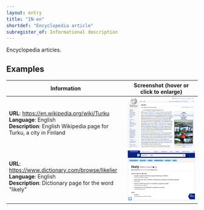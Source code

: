 ```yaml
---
layout: entry
title: "IN-en"
shortdef: "Encyclopedia article"
subregister_of: Informational description
---
```


Encyclopedia articles.

<!-- details -->

## Examples

<!-- START GENERATED SCREENSHOT GALLERY -->
<!--     NOTE: this screenshot gallery is automatically generated.       -->
<!--     Please avoid modifying it manually: any changes will be         -->
<!--     overwritten the next time the generation script is run.         -->
<table class="website-examples">
  <thead>
    <tr>
      <th class="website-examples-col-1">Information</th>
      <th class="website-examples-col-2">Screenshot (hover or click to enlarge)</th>
    </tr>
  </thead>
  <tbody>
    <tr>
      <td>
        <div class="img-url"><b>URL</b>: <a href="https://en.wikipedia.org/wiki/Turku">https://en.wikipedia.org/wiki/Turku</a></div>
        <div class="img-info"><b>Language</b>: English</div>
        <div class="img-info"><b>Description</b>: English Wikipedia page for Turku, a city in Finland</div>
      </td>
      <td><a href="../static/screenshots/IN-en/en.wikipedia.org_wiki_Turku--2048x1536.png"><img class="thumbnail" src="../static/screenshots/IN-en/en.wikipedia.org_wiki_Turku--2048x1536.png" alt="screenshot of en.wikipedia.org_wiki_Turku--2048x1536"></a></td>
    </tr>
    <tr>
      <td>
        <div class="img-url"><b>URL</b>: <a href="https://www.dictionary.com/browse/likelier">https://www.dictionary.com/browse/likelier</a></div>
        <div class="img-info"><b>Language</b>: English</div>
        <div class="img-info"><b>Description</b>: Dictionary page for the word &quot;likely&quot;</div>
      </td>
      <td><a href="../static/screenshots/IN-en/www.dictionary.com_browse_likelier--2048x1536.png"><img class="thumbnail" src="../static/screenshots/IN-en/www.dictionary.com_browse_likelier--2048x1536.png" alt="screenshot of www.dictionary.com_browse_likelier--2048x1536"></a></td>
    </tr>
  </tbody>
</table>
<!-- END GENERATED SCREENSHOT GALLERY -->
